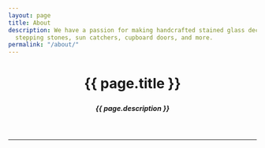 ```yaml
---
layout: page
title: About
description: We have a passion for making handcrafted stained glass decor, including
  stepping stones, sun catchers, cupboard doors, and more.
permalink: "/about/"
---
```

<div style="max-width: calc(800px - (50px * 2));margin: auto;">

<!--img class="col one right" src="/img/prof_pic.jpg"-->
  <header class="header-bar">
    <h1>{{ page.title }}</h1>
    <h5 style="margin-top: 25px;">{{ page.description }}</h5>
    <br>
    <hr>
    <br>
  </header>
  <br/>
  <!--p>Write your biography here.</p-->
  <span class="contacticon center">
  	<a href="/contact"><i class="fa fa-envelope-square"></i></a>
  	<a href="https://www.linkedin.com" target="_blank"><i class="fa fa-linkedin-square"></i></a>
  	<a href="http://facebook.com" target="_blank"><i class="fa fa-facebook-square"></i></a>
  	<a href="https://twitter.com" target="_blank"><i class="fa fa-twitter-square"></i></a>
  </span>
</div>
<!--div class="col three caption">
	You can even add a little note about which of these is the best way to reach you.
</div-->

<script type="text/javascript">
	$('#about').addClass('active');
</script>
